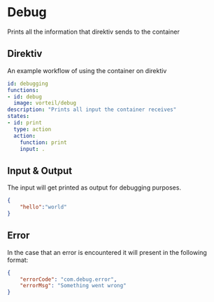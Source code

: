# Debug

Prints all the information that direktiv sends to the container

## Direktiv

An example workflow of using the container on direktiv

```yaml
id: debugging
functions:
- id: debug
  image: vorteil/debug
description: "Prints all input the container receives"
states:
- id: print
  type: action
  action:
    function: print
    input: .
```

## Input & Output

The input will get printed as output for debugging purposes.

```json
{
    "hello":"world"
}
```

## Error

In the case that an error is encountered it will present in the following format:

```json
{
    "errorCode": "com.debug.error",
    "errorMsg": "Something went wrong"
}
```